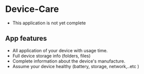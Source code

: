 # Device-Care
- This application is not yet complete

## App features
- All application of your device with usage time.
- Full device storage info (folders, files)
- Complete information about the device's manufacture.
- Assume your device healthy (battery, storage, network,..etc )
